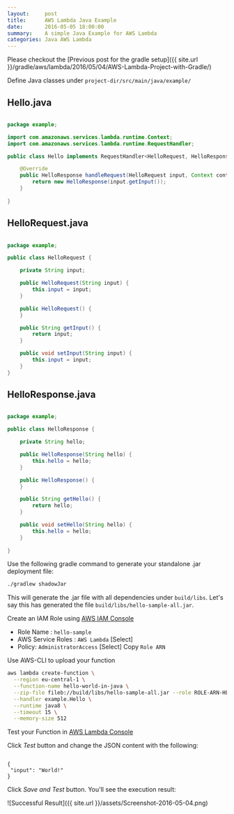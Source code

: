 ```yaml
---
layout:     post
title:      AWS Lambda Java Example
date:       2016-05-05 18:00:00
summary:    A simple Java Example for AWS Lambda
categories: Java AWS Lambda
---
```


Please checkout the [Previous post for the gradle setup]({{ site.url }}/gradle/aws/lambda/2016/05/04/AWS-Lambda-Project-with-Gradle/)

Define Java classes under `project-dir/src/main/java/example/`

## Hello.java

```java

package example;

import com.amazonaws.services.lambda.runtime.Context;
import com.amazonaws.services.lambda.runtime.RequestHandler;

public class Hello implements RequestHandler<HelloRequest, HelloResponse> {

	@Override
	public HelloResponse handleRequest(HelloRequest input, Context context) {
		return new HelloResponse(input.getInput());
	}
	
}


```

## HelloRequest.java

```java

package example;

public class HelloRequest {

	private String input;

	public HelloRequest(String input) {
		this.input = input;
	}

	public HelloRequest() {
	}

	public String getInput() {
		return input;
	}

	public void setInput(String input) {
		this.input = input;
	}
}

```

## HelloResponse.java

```java

package example;

public class HelloResponse {

	private String hello;

	public HelloResponse(String hello) {
		this.hello = hello;
	}

	public HelloResponse() {
	}

	public String getHello() {
		return hello;
	}

	public void setHello(String hello) {
		this.hello = hello;
	}
	
}

```

Use the following gradle command to generate your standalone .jar deployment file:

```bash
./gradlew shadowJar
```

This will generate the .jar file with all dependencies under `build/libs`.
Let's say this has generated the file `build/libs/hello-sample-all.jar`.


Create an IAM Role using [AWS IAM Console](https://console.aws.amazon.com/iam/home?region=eu-central-1#roles)

 * Role Name : `hello-sample`
 * AWS Service Roles : `AWS Lambda` [Select]
 * Policy: `AdministratorAccess` [Select]
 Copy `Role ARN` 
 
 Use AWS-CLI to upload your function
 
 ```bash
 aws lambda create-function \
   --region eu-central-1 \
   --function-name hello-world-in-java \
   --zip-file fileb://build/libs/hello-sample-all.jar --role ROLE-ARN-HERE \
   --handler example.Hello \
   --runtime java8 \
   --timeout 15 \
   --memory-size 512
 ```
 
 Test your Function in [AWS Lambda Console](https://eu-central-1.console.aws.amazon.com/lambda/home?region=eu-central-1#/functions/hello-world-in-java?tab=code)
 
 Click *Test* button and change the JSON content with the following:
 
 ```
 
{
  "input": "World!"
}

 ```
 
 Click *Save and Test* button. You'll see the execution result:
 
 ![Successful Result]({{ site.url }}/assets/Screenshot-2016-05-04.png)
